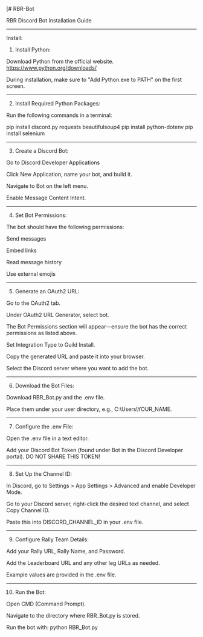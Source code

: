 [# RBR-Bot

RBR Discord Bot Installation Guide

------

Install:

1. Install Python:

Download Python from the official website. https://www.python.org/downloads/

During installation, make sure to "Add Python.exe to PATH" on the first screen.

------

2. Install Required Python Packages:

Run the following commands in a terminal:

pip install discord.py requests beautifulsoup4
pip install python-dotenv
pip install selenium

------

3. Create a Discord Bot:

Go to Discord Developer Applications

Click New Application, name your bot, and build it.

Navigate to Bot on the left menu.

Enable Message Content Intent.

------

4. Set Bot Permissions:

The bot should have the following permissions:

Send messages

Embed links

Read message history

Use external emojis

------

5. Generate an OAuth2 URL:

Go to the OAuth2 tab.

Under OAuth2 URL Generator, select bot.

The Bot Permissions section will appear—ensure the bot has the correct permissions as listed above.

Set Integration Type to Guild Install.

Copy the generated URL and paste it into your browser.

Select the Discord server where you want to add the bot.

------

6. Download the Bot Files:

Download RBR_Bot.py and the .env file.

Place them under your user directory, e.g., C:\Users\YOUR_NAME.

------

7. Configure the .env File:

Open the .env file in a text editor.

Add your Discord Bot Token (found under Bot in the Discord Developer portal). DO NOT SHARE THIS TOKEN!

------

8. Set Up the Channel ID:

In Discord, go to Settings > App Settings > Advanced and enable Developer Mode.

Go to your Discord server, right-click the desired text channel, and select Copy Channel ID.

Paste this into DISCORD_CHANNEL_ID in your .env file.

------

9. Configure Rally Team Details:

Add your Rally URL, Rally Name, and Password.

Add the Leaderboard URL and any other leg URLs as needed.

Example values are provided in the .env file.

------

10. Run the Bot:

Open CMD (Command Prompt).

Navigate to the directory where RBR_Bot.py is stored.

Run the bot with: 
  python RBR_Bot.py
